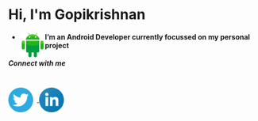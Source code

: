 <html>
<body>
<head>
 <H1>Hi, I'm Gopikrishnan</H1>
</head>
<ul>
<li>
  <img align="left" src="https://raw.githubusercontent.com/goputtanz/goputtanz/main/images/android.svg" alt="icon" width="50px"/>
  

<H4>I’m an Android Developer currently focussed on my personal project</H4>
 </li>
 </ul>
<h5>Connect with me</h5><br>
<a href="https://twitter.com/Gopikrishnnpv?t=T-jis_LphGBc6pdRUpns_Q&s=09">
<img align="center" src="https://raw.githubusercontent.com/goputtanz/goputtanz/main/images/twitter.svg" alt="icon | Twitter" width="50px"/></a>&nbsp&nbsp<a href="https://www.linkedin.com/in/gopi-krishnan-b46314210">
<img align="center" src="https://raw.githubusercontent.com/goputtanz/goputtanz/main/images/linkedin.svg" alt="icon | LinkedIn" width="50px"/>
</a>
 </body>

 </html>
 


